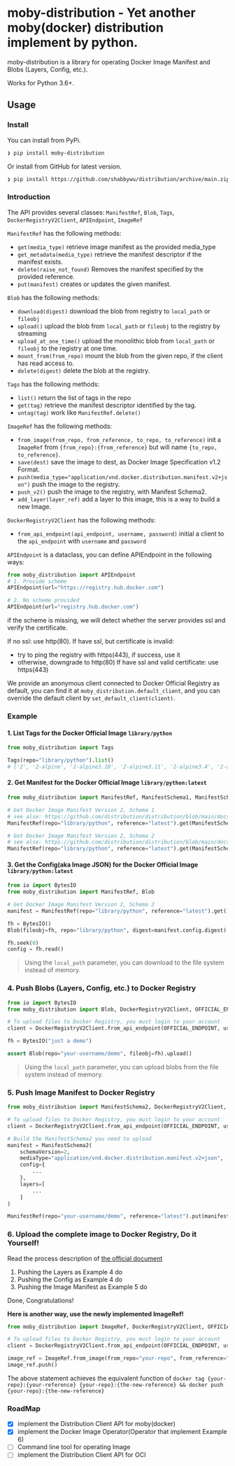 # moby-distribution - Yet another moby(docker) distribution implement by python.

moby-distribution is a library for operating Docker Image Manifest and Blobs (Layers, Config, etc.).

Works for Python 3.6+.

## Usage

### Install
You can install from PyPi.

```bash
❯ pip install moby-distribution
```

Or install from GitHub for latest version.

```bash
❯ pip install https://github.com/shabbywu/distribution/archive/main.zip
```

### Introduction
The API provides several classes: `ManifestRef`, `Blob`, `Tags`, `DockerRegistryV2Client`, `APIEndpoint`, `ImageRef`

`ManifestRef` has the following methods:
- `get(media_type)` retrieve image manifest as the provided media_type
- `get_metadata(media_type)` retrieve the manifest descriptor if the manifest exists.
- `delete(raise_not_found)` Removes the manifest specified by the provided reference.
- `put(manifest)` creates or updates the given manifest.

`Blob` has the following methods:
- `download(digest)` download the blob from registry to `local_path` or `fileobj`
- `upload()` upload the blob from `local_path` or `fileobj` to the registry by streaming
- `upload_at_one_time()` upload the monolithic blob from `local_path` or `fileobj` to the registry at one time.
- `mount_from(from_repo)` mount the blob from the given repo, if the client has read access to.
- `delete(digest)` delete the blob at the registry.

`Tags` has the following methods:
- `list()` return the list of tags in the repo
- `get(tag)` retrieve the manifest descriptor identified by the tag.
- `untag(tag)` work like `ManifestRef.delete()`

`ImageRef` has the following methods:
- `from_image(from_repo, from_reference, to_repo, to_reference)` init a `ImageRef` from `{from_repo}:{from_reference}` but will name `{to_repo, to_reference}`.
- `save(dest)` save the image to dest, as Docker Image Specification v1.2 Format.
- `push(media_type="application/vnd.docker.distribution.manifest.v2+json")` push the image to the registry.
- `push_v2()` push the image to the registry, with Manifest Schema2.
- `add_layer(layer_ref)` add a layer to this image, this is a way to build a new Image.

`DockerRegistryV2Client` has the following methods:
- `from_api_endpoint(api_endpoint, username, password)` initial a client to the `api_endpoint` with `username` and `password`

`APIEndpoint` is a dataclass, you can define APIEndpoint in the following ways:
```python
from moby_distribution import APIEndpoint
# 1. Provide scheme
APIEndpoint(url="https://registry.hub.docker.com")

# 2. No scheme provided
APIEndpoint(url="registry.hub.docker.com")
```

if the scheme is missing, we will detect whether the server provides ssl and verify the certificate.

If no ssl: use http(80).
If have ssl, but certificate is invalid:
  - try to ping the registry with https(443), if success, use it
  - otherwise, downgrade to http(80)
If have ssl and valid certificate: use https(443)

We provide an anonymous client connected to Docker Official Registry as default, you can find it at `moby_distribution.default_client`,
and you can override the default client by `set_default_client(client)`.

### Example
#### 1. List Tags for the Docker Official Image `library/python`
```python
from moby_distribution import Tags

Tags(repo="library/python").list()
# ['2', '2-alpine', '2-alpine3.10', '2-alpine3.11', '2-alpine3.4', '2-alpine3.6', ...]
```

#### 2. Get Manifest for the Docker Official Image `library/python:latest`
```python
from moby_distribution import ManifestRef, ManifestSchema1, ManifestSchema2

# Get Docker Image Manifest Version 2, Schema 1
# see alse: https://github.com/distribution/distribution/blob/main/docs/spec/manifest-v2-1.md
ManifestRef(repo="library/python", reference="latest").get(ManifestSchema1.content_type())

# Get Docker Image Manifest Version 2, Schema 2
# see alse: https://github.com/distribution/distribution/blob/main/docs/spec/manifest-v2-2.md
ManifestRef(repo="library/python", reference="latest").get(ManifestSchema2.content_type())
```

#### 3. Get the Config(aka Image JSON) for the Docker Official Image `library/python:latest`
```python
from io import BytesIO
from moby_distribution import ManifestRef, Blob

# Get Docker Image Manifest Version 2, Schema 2
manifest = ManifestRef(repo="library/python", reference="latest").get()

fh = BytesIO()
Blob(fileobj=fh, repo="library/python", digest=manifest.config.digest).download()

fh.seek(0)
config = fh.read()
```

> Using the `local_path` parameter, you can download to the file system instead of memory.

### 4. Push Blobs (Layers, Config, etc.) to Docker Registry

```python
from io import BytesIO
from moby_distribution import Blob, DockerRegistryV2Client, OFFICIAL_ENDPOINT

# To upload files to Docker Registry, you must login to your account
client = DockerRegistryV2Client.from_api_endpoint(OFFICIAL_ENDPOINT, username="your-username", password="your-password")

fh = BytesIO("just a demo")

assert Blob(repo="your-username/demo", fileobj=fh).upload()
```

> Using the `local_path` parameter, you can upload blobs from the file system instead of memory.

### 5. Push Image Manifest to Docker Registry

```python
from moby_distribution import ManifestSchema2, DockerRegistryV2Client, OFFICIAL_ENDPOINT, ManifestRef

# To upload files to Docker Registry, you must login to your account
client = DockerRegistryV2Client.from_api_endpoint(OFFICIAL_ENDPOINT, username="your-username", password="your-password")

# Build the ManifestSchema2 you need to upload
manifest = ManifestSchema2(
    schemaVersion=2,
    mediaType="application/vnd.docker.distribution.manifest.v2+json",
    config={
        ...
    },
    layers=[
        ...
    ]
)

ManifestRef(repo="your-username/demo", reference="latest").put(manifest)
```

### 6. Upload the complete image to Docker Registry, Do it Yourself!
Read the process description of [the official document](https://github.com/distribution/distribution/blob/main/docs/spec/api.md#pushing-an-image)
1. Pushing the Layers as Example 4 do
2. Pushing the Config as Example 4 do
3. Pushing the Image Manifest as Example 5 do

Done, Congratulations!

**Here is another way, use the newly implemented ImageRef!**
```python
from moby_distribution import ImageRef, DockerRegistryV2Client, OFFICIAL_ENDPOINT

# To upload files to Docker Registry, you must login to your account
client = DockerRegistryV2Client.from_api_endpoint(OFFICIAL_ENDPOINT, username="your-username", password="your-password")

image_ref = ImageRef.from_image(from_repo="your-repo", from_reference="your-reference", to_reference="the-new-reference")
image_ref.push()
```
The above statement achieves the equivalent function of `docker tag {your-repo}:{your-reference} {your-repo}:{the-new-reference} && docker push {your-repo}:{the-new-reference}`

### RoadMap
- [x] implement the Distribution Client API for moby(docker)
- [x] implement the Docker Image Operator(Operator that implement Example 6)
- [ ] Command line tool for operating Image
- [ ] implement the Distribution Client API for OCI
